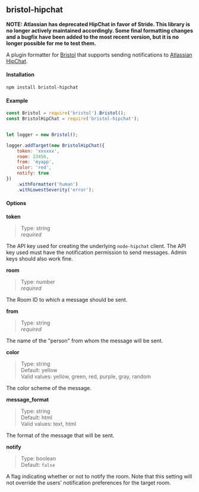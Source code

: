 ## bristol-hipchat

**NOTE: Atlassian has deprecated HipChat in favor of Stride. This library is no longer actively maintained accordingly. Some final formatting changes and a bugfix have been added to the most recent version, but it is no longer possible for me to test them.**

A plugin formatter for [Bristol](https://github.com/TomFrost/Bristol) that supports sending
notifications to [Atlassian HipChat](hipchat.com).

#### Installation

`npm install bristol-hipchat`


#### Example

```javascript
const Bristol = require('bristol').Bristol();
const BristolHipChat = require('bristol-hipchat');


let logger = new Bristol();

logger.addTarget(new BristolHipChat({
    token: 'xxxxxx',
    room: 23456,
    from: 'myapp',
    color: 'red',
    notify: true
})
    .withFormatter('human')
    .withLowestSeverity('error');
```


#### Options

**token**

>Type: string<br/>
_required_

The API key used for creating the underlying `node-hipchat` client. The API key used must have the notification
permission to send messages. Admin keys should also work fine.


**room**

>Type: number<br/>
_required_

The Room ID to which a message should be sent.


**from**

>Type: string<br/>
_required_

The name of the "person" from whom the message will be sent.


**color**

>Type: string<br/>
Default: yellow<br/>
Valid values: yellow, green, red, purple, gray, random

The color scheme of the message.


**message_format**

>Type: string<br/>
Default: html<br/>
Valid values: text, html

The format of the message that will be sent.


**notify**

>Type: boolean<br/>
Default: `false`

A flag indicating whether or not to notify the room. Note that this setting will not override the users' notification
preferences for the target room.
